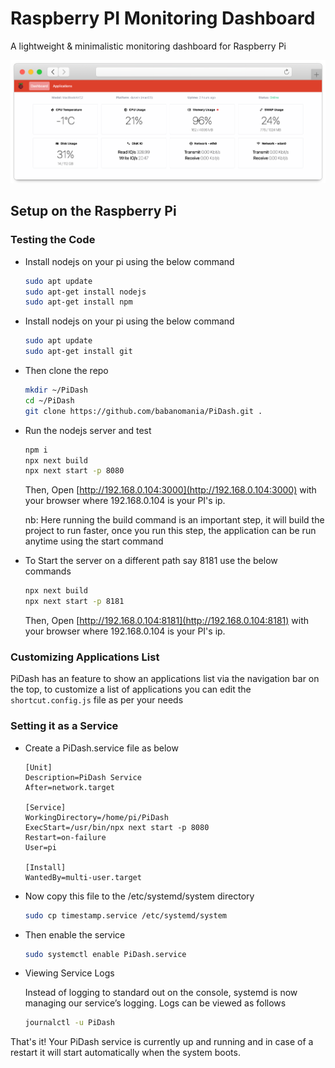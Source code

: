 # Raspberry PI Monitoring Dashboard

A lightweight & minimalistic monitoring dashboard for Raspberry Pi

![screenshot](https://github.com/babanomania/PiDash/raw/master/screenshot.png "screenshot")

## Setup on the Raspberry Pi

### Testing the Code

- Install nodejs on your pi using the below command

  ```bash
  sudo apt update
  sudo apt-get install nodejs
  sudo apt-get install npm
  ```
  
- Install nodejs on your pi using the below command

  ```bash
  sudo apt update
  sudo apt-get install git
  ```
  
- Then clone the repo

  ```bash
  mkdir ~/PiDash
  cd ~/PiDash
  git clone https://github.com/babanomania/PiDash.git .
  ```

- Run the nodejs server and test

  ```bash
  npm i
  npx next build
  npx next start -p 8080
  ```
  
  Then, Open [http://192.168.0.104:3000](http://192.168.0.104:3000) with your browser where 192.168.0.104 is your PI's ip.
  
  nb: Here running the build command is an important step, it will build the project to run faster,
  once you run this step, the application can be run anytime using the start command

- To Start the server on a different path say 8181 use the below commands

  ```bash
  npx next build
  npx next start -p 8181
  ```

  Then, Open [http://192.168.0.104:8181](http://192.168.0.104:8181) with your browser where 192.168.0.104 is your PI's ip.

### Customizing Applications List

  PiDash has an feature to show an applications list via the navigation bar on the top, to customize a list of applications you can edit the `shortcut.config.js` file as per your needs

### Setting it as a Service

- Create a PiDash.service file as below

  ```
  [Unit]
  Description=PiDash Service
  After=network.target

  [Service]
  WorkingDirectory=/home/pi/PiDash
  ExecStart=/usr/bin/npx next start -p 8080
  Restart=on-failure
  User=pi

  [Install]
  WantedBy=multi-user.target
  ```
  
- Now copy this file to the /etc/systemd/system directory
  
    ```bash
    sudo cp timestamp.service /etc/systemd/system
    
- Then enable the service
  
    ```bash
    sudo systemctl enable PiDash.service
    ```
    
- Viewing Service Logs
    
    Instead of logging to standard out on the console, systemd is now managing our service’s logging. Logs can be viewed as follows

    ```bash
    journalctl -u PiDash
    ```
    
That's it! Your PiDash service is currently up and running and in case of a restart it will start automatically when the system boots.
